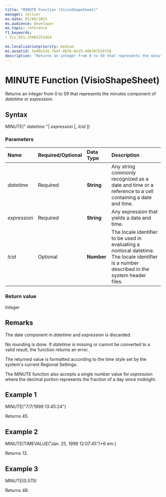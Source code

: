 ```yaml
---
title: "MINUTE Function (VisioShapeSheet)"
manager: soliver
ms.date: 03/09/2015
ms.audience: Developer
ms.topic: reference
f1_keywords:
- Vis_DSS.chm82251464
 
ms.localizationpriority: medium
ms.assetid: 5a90cb16-7eef-8876-8e25-408787b16f58
description: "Returns an integer from 0 to 59 that represents the minutes component of datetime or expression ."
---
```


# MINUTE Function (VisioShapeSheet)

Returns an integer from 0 to 59 that represents the minutes component of *datetime* or *expression*.
  
## Syntax

MINUTE(" *datetime*  "|  *expression*  [,  *lcid*  ])
  
### Parameters

|**Name**|**Required/Optional**|**Data Type**|**Description**|
|:-----|:-----|:-----|:-----|
| *datetime* <br/> |Required  <br/> |**String** <br/> |Any string commonly recognized as a date and time or a reference to a cell containing a date and time. |
| *expression* <br/> |Required  <br/> |**String** <br/> | Any expression that yields a date and time. |
| *lcid* <br/> |Optional  <br/> |**Number** <br/> |The locale identifier to be used in evaluating a nonlocal datetime. The locale identifier is a number described in the system header files. |

### Return value

Integer
  
## Remarks

The date component in *datetime* and *expression* is discarded.
  
No rounding is done. If *datetime* is missing or cannot be converted to a valid result, the function returns an error.
  
The returned value is formatted according to the time style set by the system's current Regional Settings.
  
The MINUTE function also accepts a single number value for *expression* where the decimal portion represents the fraction of a day since midnight.
  
## Example 1

MINUTE("7/7/1999 13:45:24")
  
Returns 45.
  
## Example 2

MINUTE(TIMEVALUE("Jan. 25, 1999 12:07:45")+6 em.)
  
Returns 13.
  
## Example 3

MINUTE(0.575)
  
Returns 48.
  